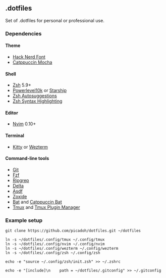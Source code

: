 ## .dotfiles

Set of .dotfiles for personal or professional use.

### Dependencies

#### Theme

* [Hack Nerd Font](https://www.nerdfonts.com/font-downloads)
* [Catppuccin Mocha](https://github.com/catppuccin/catppuccin)

#### Shell

* [Zsh](https://www.zsh.org/) 5.9+
* [Powerlevel10k](https://github.com/romkatv/powerlevel10k) or [Starship](https://starship.rs/)
* [Zsh Autosuggestions](https://github.com/zsh-users/zsh-autosuggestions)
* [Zsh Syntax Highlighting](https://github.com/zsh-users/zsh-syntax-highlighting)

#### Editor

* [Nvim](https://neovim.io/) 0.10+

#### Terminal

* [Kitty](https://sw.kovidgoyal.net/kitty/) or [Wezterm](https://wezfurlong.org/wezterm/index.html)

#### Command-line tools

* [Git](https://git-scm.com/)
* [Fzf](https://github.com/junegunn/fzf)
* [Ripgrep](https://github.com/BurntSushi/ripgrep)
* [Delta](https://github.com/dandavison/delta)
* [Asdf](https://asdf-vm.com/)
* [Zoxide](https://github.com/ajeetdsouza/zoxide)
* [Bat](https://github.com/sharkdp/bat) and [Catppuccin Bat](https://github.com/catppuccin/bat)
* [Tmux](https://github.com/tmux/tmux) and [Tmux Plugin Manager](https://github.com/tmux-plugins/tpm)

### Example setup

```shell
git clone https://github.com/picadoh/dotfiles.git ~/dotfiles

ln -s ~/dotfiles/.config/tmux ~/.config/tmux
ln -s ~/dotfiles/.config/nvim ~/.config/nvim
ln -s ~/dotfiles/.config/wezterm ~/.config/wezterm
ln -s ~/dotfiles/.config/zsh ~/.config/zsh

echo -e "source ~/.config/zsh/init.zsh" >> ~/.zshrc

echo -e "[include]\n    path = ~/dotfiles/.gitconfig" >> ~/.gitconfig
```

